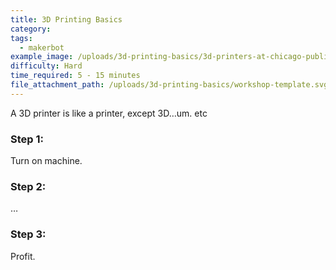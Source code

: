 ```yaml
---
title: 3D Printing Basics
category:
tags:
  - makerbot
example_image: /uploads/3d-printing-basics/3d-printers-at-chicago-public-library.jpg
difficulty: Hard
time_required: 5 - 15 minutes
file_attachment_path: /uploads/3d-printing-basics/workshop-template.svg
---
```


A 3D printer is like a printer, except 3D…um. etc

### Step 1:

Turn on machine.

### Step 2:

…

### Step 3:

Profit.